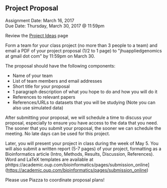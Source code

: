 ## Project Proposal
Assignment Date: March 16, 2017 <br>
Due Date: Thursday, March 30, 2017 @ 11:59pm <br>

Review the [Project Ideas](https://github.com/schatzlab/appliedgenomics/blob/master/assignments/projects/projectides.md) page

Form a team for your class project (no more than 3 people to a team) and email a PDF of your project proposal (1/2 to 1 page) to  "jhuappliedgenomics at gmail dot com" by 11:59pm on March 30.

The proposal should have the following components:
- Name of your team
- List of team members and email addresses
- Short title for your proposal
- 1 paragraph description of what you hope to do and how you will do it
- References to relevant papers
- References/URLs to datasets that you will be studying (Note you can also use simulated data)

After submitting your proposal, we will schedule a time to discuss your proposal, especially to ensure you have access to the data that you need. 
The sooner that you submit your proposal, the sooner we can schedule the meeting. No late days can be used for this project.

Later, you will present your project in class during the week of May 5. You will also submit a written report (5-7 pages) of your project, formatting as a Bioinformatics article (Intro, Methods, Results, Discussion, References). Word and LaTeX templates are available at phttps://academic.oup.com/bioinformatics/pages/submission_online](https://academic.oup.com/bioinformatics/pages/submission_online)

Please use Piazza to coordinate proposal plans!


